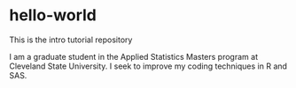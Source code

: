 # hello-world
This is the intro tutorial repository


I am a graduate student in the Applied Statistics Masters program at Cleveland State University. I seek to improve my coding techniques in R and SAS.
